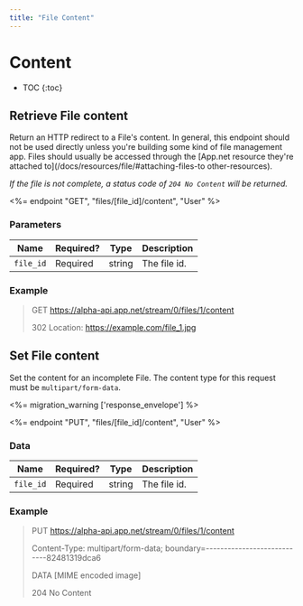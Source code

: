 ```yaml
---
title: "File Content"
---
```


# Content

* TOC
{:toc}

## Retrieve File content

Return an HTTP redirect to a File's content. In general, this endpoint should not be used directly unless you're building some kind of file management app. Files should usually be accessed through the [App.net resource they're attached to](/docs/resources/file/#attaching-files-to other-resources).

*If the file is not complete, a status code of `204 No Content` will be returned.*

<%= endpoint "GET", "files/[file_id]/content", "User" %>

### Parameters

<table>
    <thead>
        <tr>
            <th>Name</th>
            <th>Required?</th>
            <th>Type</th>
            <th>Description</th>
        </tr>
    </thead>
    <tbody>
        <tr>
            <td><code>file_id</code></td>
            <td>Required</td>
            <td>string</td>
            <td>The file id.</td>
        </tr>
    </tbody>
</table>

### Example

> GET https://alpha-api.app.net/stream/0/files/1/content
>
> 302 Location: https://example.com/file_1.jpg

## Set File content

Set the content for an incomplete File. The content type for this request must be ```multipart/form-data```.

<%= migration_warning ['response_envelope'] %>

<%= endpoint "PUT", "files/[file_id]/content", "User" %>

### Data

<table>
    <thead>
        <tr>
            <th>Name</th>
            <th>Required?</th>
            <th>Type</th>
            <th>Description</th>
        </tr>
    </thead>
    <tbody>
        <tr>
            <td><code>file_id</code></td>
            <td>Required</td>
            <td>string</td>
            <td>The file id.</td>
        </tr>
    </tbody>
</table>

### Example

> PUT https://alpha-api.app.net/stream/0/files/1/content
>
> Content-Type: multipart/form-data; boundary=----------------------------82481319dca6
>
> DATA [MIME encoded image]
>
> 204 No Content
